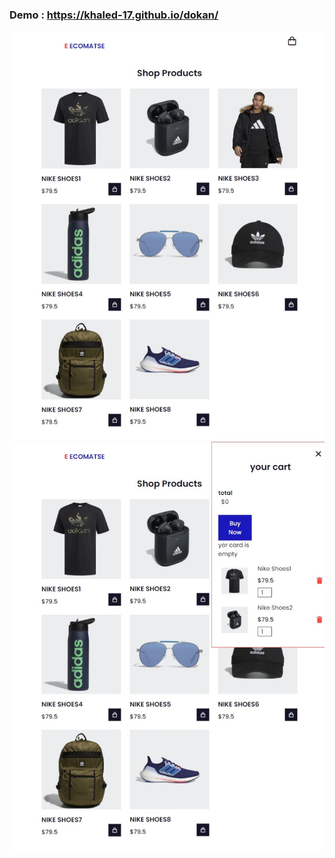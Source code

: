 ### Demo :  https://khaled-17.github.io/dokan/
![ALT TEXT](./imgs//img-1.jpeg)
![ALT TEXT](./imgs//img-2.jpeg)

